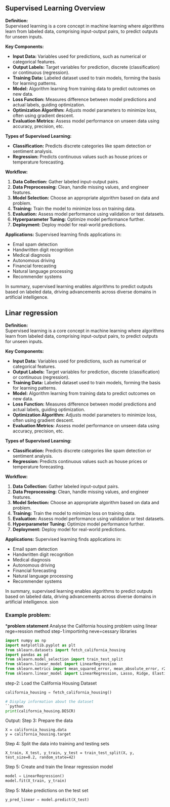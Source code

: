 ## Supervised Learning Overview

**Definition:**  
Supervised learning is a core concept in machine learning where algorithms learn from labeled data, comprising input-output pairs, to predict outputs for unseen inputs.

**Key Components:**
- **Input Data:** Variables used for predictions, such as numerical or categorical features.
- **Output Labels:** Target variables for prediction, discrete (classification) or continuous (regression).
- **Training Data:** Labeled dataset used to train models, forming the basis for learning patterns.
- **Model:** Algorithm learning from training data to predict outcomes on new data.
- **Loss Function:** Measures difference between model predictions and actual labels, guiding optimization.
- **Optimization Algorithm:** Adjusts model parameters to minimize loss, often using gradient descent.
- **Evaluation Metrics:** Assess model performance on unseen data using accuracy, precision, etc.

**Types of Supervised Learning:**
- **Classification:** Predicts discrete categories like spam detection or sentiment analysis.
- **Regression:** Predicts continuous values such as house prices or temperature forecasting.

**Workflow:**
1. **Data Collection:** Gather labeled input-output pairs.
2. **Data Preprocessing:** Clean, handle missing values, and engineer features.
3. **Model Selection:** Choose an appropriate algorithm based on data and problem.
4. **Training:** Train the model to minimize loss on training data.
5. **Evaluation:** Assess model performance using validation or test datasets.
6. **Hyperparameter Tuning:** Optimize model performance further.
7. **Deployment:** Deploy model for real-world predictions.

**Applications:**
Supervised learning finds applications in:
- Email spam detection
- Handwritten digit recognition
- Medical diagnosis
- Autonomous driving
- Financial forecasting
- Natural language processing
- Recommender systems

In summary, supervised learning enables algorithms to predict outputs based on labeled data, driving advancements across diverse domains in artificial intelligence.
## Linar regression 

**Definition:**  
Supervised learning is a core concept in machine learning where algorithms learn from labeled data, comprising input-output pairs, to predict outputs for unseen inputs.

**Key Components:**
- **Input Data:** Variables used for predictions, such as numerical or categorical features.
- **Output Labels:** Target variables for prediction, discrete (classification) or continuous (regression).
- **Training Data:** Labeled dataset used to train models, forming the basis for learning patterns.
- **Model:** Algorithm learning from training data to predict outcomes on new data.
- **Loss Function:** Measures difference between model predictions and actual labels, guiding optimization.
- **Optimization Algorithm:** Adjusts model parameters to minimize loss, often using gradient descent.
- **Evaluation Metrics:** Assess model performance on unseen data using accuracy, precision, etc.

**Types of Supervised Learning:**
- **Classification:** Predicts discrete categories like spam detection or sentiment analysis.
- **Regression:** Predicts continuous values such as house prices or temperature forecasting.

**Workflow:**
1. **Data Collection:** Gather labeled input-output pairs.
2. **Data Preprocessing:** Clean, handle missing values, and engineer features.
3. **Model Selection:** Choose an appropriate algorithm based on data and problem.
4. **Training:** Train the model to minimize loss on training data.
5. **Evaluation:** Assess model performance using validation or test datasets.
6. **Hyperparameter Tuning:** Optimize model performance further.
7. **Deployment:** Deploy model for real-world predictions.

**Applications:**
Supervised learning finds applications in:
- Email spam detection
- Handwritten digit recognition
- Medical diagnosis
- Autonomous driving
- Financial forecasting
- Natural language processing
- Recommender systems

In summary, supervised learning enables algorithms to predict outputs based on labeled data, driving advancements across diverse domains in artificial intelligence.
sion

### Example problem:
***problem statement**
Analyse the California housing problem using linear rege=ression method
step-1:importinhg neve=cessary libraries
```python
import numpy as np
import matplotlib.pyplot as plt
from sklearn.datasets import fetch_california_housing
import pandas as pd
from sklearn.model_selection import train_test_split
from sklearn.linear_model import LinearRegression
from sklearn.metrics import mean_squared_error, mean_absolute_error, r2_score
from sklearn.linear_model import LinearRegression, Lasso, Ridge, ElasticNet
```
step-2: Load the California Housing Dataset
```python
california_housing = fetch_california_housing()

# Display information about the dataset
``python
print(california_housing.DESCR)
```
Output:
Step 3: Prepare the data
```pyhon
X = california_housing.data
y = california_housing.target
```
Step 4: Split the data into training and testing sets
```pyhon
X_train, X_test, y_train, y_test = train_test_split(X, y, test_size=0.2, random_state=42)
```
Step 5: Create and train the linear regression model
```python
model = LinearRegression()
model.fit(X_train, y_train)
```
Step 5: Make predictions on the test set
```python
y_pred_linear = model.predict(X_test)
```
